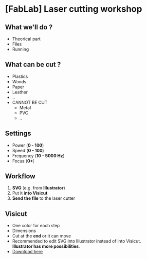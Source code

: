 # [FabLab] Laser cutting workshop
## What we'll do ?
- Theorical part
- Files
- Running

## What can be cut ?
- Plastics
- Woods
- Paper
- Leather
- ..
- CANNOT BE CUT
  - Metal
  - PVC
  - ..

## Settings
- Power (**0 - 100**)
- Speed (**0 - 100**)
- Frequency (**10 - 5000 Hz**)
- Focus (**0+**)

## Workflow
1. **SVG** (e.g. from **Illustrator**)
2. Put it **into Visicut**
3. **Send the file** to the laser cutter

## Visicut
- One color for each step
- Dimensions
- Cut at the **end** or it can move
- Recommended to edit SVG into Illustrator instead of into Visicut. **Illustrator has more possibilities**.
- [Download here](http://hci.rwth-aachen.de/visicut-download)
